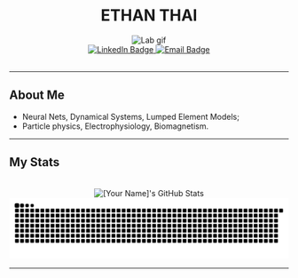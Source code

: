 <div align = "center">
  <h1>ETHAN THAI</h1>
  <img src="https://i.giphy.com/media/v1.Y2lkPTc5MGI3NjExeHhzNXpxMjJkNXZjYnZhM295MGI1ZHE0bWo2bDFrengzYTQ3d3pnOCZlcD12MV9pbnRlcm5hbF9naWZfYnlfaWQmY3Q9Zw/mGf5XAMiX4WUCocW2O/giphy.gif" alt="Lab gif"/>
  <div class="badges" align="center">
  <a href="www.linkedin.com/in/ethan-thai-412aa7305">
    <img src="https://img.shields.io/badge/LinkedIn-blue?style=for-the-badge&logo=linkedin&logoColor=white" alt="LinkedIn Badge"/>
  </a>
  <a href ="mailto:u1440721@umail.utah.edu">
    <img src="https://img.shields.io/badge/Email-red?style=for-the-badge&logo=Gmail&logoColor=white" alt="Email Badge"/>
  </a>
  <br>
  <img src="https://komarev.com/ghpvc/?username=cdethant&style=flat-square&color=blue" alt=""/>
  </div>
</div>

---
## About Me
- Neural Nets, Dynamical Systems, Lumped Element Models;
- Particle physics, Electrophysiology, Biomagnetism.
---
## My Stats
<br/>
<div align="center">
  <img src="https://github-profile-summary-cards.vercel.app/api/cards/profile-details?username=cdethant&theme=github_dark" alt="[Your Name]'s GitHub Stats"/>
  <br/>
  <picture>
    <source media="(prefers-color-scheme: dark)" srcset="https://raw.githubusercontent.com/cdethant/cdethant/output/github-contribution-grid-snake-dark.svg">
    <source media="(prefers-color-scheme: light)" srcset="https://raw.githubusercontent.com/cdethant/cdethant/output/github-contribution-grid-snake.svg">
    <img alt="github contribution grid snake animation" src="https://raw.githubusercontent.com/cdethant/cdethant/output/github-contribution-grid-snake.svg">
  </picture>
</div>

---
